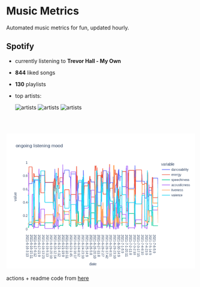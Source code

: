 # Music Metrics

Automated music metrics for fun, updated hourly.

## Spotify

- currently listening to **Trevor Hall - My Own**

- **844** liked songs
- **130** playlists

- top artists: 

    ![artists](https://i.scdn.co/image/d874c1e1787e1e1a5762a3b008efecab53f7ee0d) ![artists](https://i.scdn.co/image/ab6761610000f1782067d2f438bfef0550ec6e8a) ![artists](https://i.scdn.co/image/ab6761610000f17897916f0fbc7bb3150602bf5b)

<br></br>

<!-- ## Audio features for currently playing

![feature spread](figures/auto.png) -->

![ongoing features](figures/timeseries.png)

actions + readme code from [here](https://github.com/gargakshit/gargakshit)
